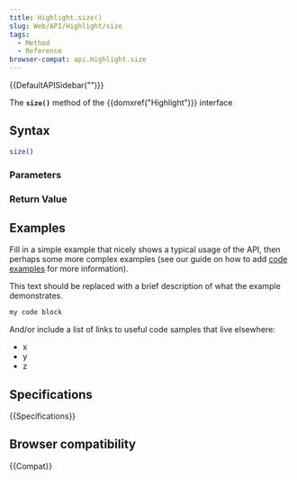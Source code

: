 ```yaml
---
title: Highlight.size()
slug: Web/API/Highlight/size
tags:
  - Method
  - Reference
browser-compat: api.Highlight.size
---
```

{{DefaultAPISidebar("")}}

The **`size()`** method of the {{domxref("Highlight")}} interface 

## Syntax

```js
size()
```

### Parameters



### Return Value



## Examples

Fill in a simple example that nicely shows a typical usage of the API, then perhaps some more complex examples (see our guide on how to add [code examples](/en-US/docs/MDN/Contribute/Structures/Code_examples) for more information).

This text should be replaced with a brief description of what the example demonstrates.

```js
my code block
```

And/or include a list of links to useful code samples that live elsewhere:

*   x
*   y
*   z

## Specifications

{{Specifications}}

## Browser compatibility

{{Compat}}

